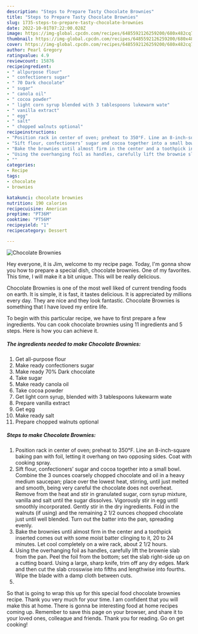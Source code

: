 ```yaml
---
description: "Steps to Prepare Tasty Chocolate Brownies"
title: "Steps to Prepare Tasty Chocolate Brownies"
slug: 1735-steps-to-prepare-tasty-chocolate-brownies
date: 2022-10-01T07:22:00.028Z
image: https://img-global.cpcdn.com/recipes/6485592126259200/680x482cq70/chocolate-brownies-recipe-main-photo.jpg
thumbnail: https://img-global.cpcdn.com/recipes/6485592126259200/680x482cq70/chocolate-brownies-recipe-main-photo.jpg
cover: https://img-global.cpcdn.com/recipes/6485592126259200/680x482cq70/chocolate-brownies-recipe-main-photo.jpg
author: Pearl Gregory
ratingvalue: 4.9
reviewcount: 15876
recipeingredient:
- " allpurpose flour"
- " confectioners sugar"
- " 70 Dark chocolate"
- " sugar"
- " canola oil"
- " cocoa powder"
- " light corn syrup blended with 3 tablespoons lukewarm wate"
- " vanilla extract"
- " egg"
- " salt"
- " chopped walnuts optional"
recipeinstructions:
- "Position rack in center of oven; preheat to 350°F. Line an 8-inch-square baking pan with foil, letting it overhang on two opposing sides. Coat with cooking spray."
- "Sift flour, confectioners’ sugar and cocoa together into a small bowl. Combine the 3 ounces coarsely chopped chocolate and oil in a heavy medium saucepan; place over the lowest heat, stirring, until just melted and smooth, being very careful the chocolate does not overheat. Remove from the heat and stir in granulated sugar, corn syrup mixture, vanilla and salt until the sugar dissolves. Vigorously stir in egg until smoothly incorporated. Gently stir in the dry ingredients. Fold in the walnuts (if using) and the remaining 2 1/2 ounces chopped chocolate just until well blended. Turn out the batter into the pan, spreading evenly."
- "Bake the brownies until almost firm in the center and a toothpick inserted comes out with some moist batter clinging to it, 20 to 24 minutes. Let cool completely on a wire rack, about 2 1/2 hours."
- "Using the overhanging foil as handles, carefully lift the brownie slab from the pan. Peel the foil from the bottom; set the slab right-side up on a cutting board. Using a large, sharp knife, trim off any dry edges. Mark and then cut the slab crosswise into fifths and lengthwise into fourths. Wipe the blade with a damp cloth between cuts."
- ""
categories:
- Recipe
tags:
- chocolate
- brownies

katakunci: chocolate brownies 
nutrition: 190 calories
recipecuisine: American
preptime: "PT36M"
cooktime: "PT56M"
recipeyield: "1"
recipecategory: Dessert

---
```



![Chocolate Brownies](https://img-global.cpcdn.com/recipes/6485592126259200/680x482cq70/chocolate-brownies-recipe-main-photo.jpg)

Hey everyone, it is Jim, welcome to my recipe page. Today, I'm gonna show you how to prepare a special dish, chocolate brownies. One of my favorites. This time, I will make it a bit unique. This will be really delicious.



Chocolate Brownies is one of the most well liked of current trending foods on earth. It is simple, it is fast, it tastes delicious. It is appreciated by millions every day. They are nice and they look fantastic. Chocolate Brownies is something that I have loved my entire life.


To begin with this particular recipe, we have to first prepare a few ingredients. You can cook chocolate brownies using 11 ingredients and 5 steps. Here is how you can achieve it.

<!--inarticleads1-->

##### The ingredients needed to make Chocolate Brownies:

1. Get  all-purpose flour
1. Make ready  confectioners sugar
1. Make ready  70% Dark chocolate
1. Take  sugar
1. Make ready  canola oil
1. Take  cocoa powder
1. Get  light corn syrup, blended with 3 tablespoons lukewarm wate
1. Prepare  vanilla extract
1. Get  egg
1. Make ready  salt
1. Prepare  chopped walnuts optional




<!--inarticleads2-->

##### Steps to make Chocolate Brownies:

1. Position rack in center of oven; preheat to 350°F. Line an 8-inch-square baking pan with foil, letting it overhang on two opposing sides. Coat with cooking spray.
1. Sift flour, confectioners’ sugar and cocoa together into a small bowl. Combine the 3 ounces coarsely chopped chocolate and oil in a heavy medium saucepan; place over the lowest heat, stirring, until just melted and smooth, being very careful the chocolate does not overheat. Remove from the heat and stir in granulated sugar, corn syrup mixture, vanilla and salt until the sugar dissolves. Vigorously stir in egg until smoothly incorporated. Gently stir in the dry ingredients. Fold in the walnuts (if using) and the remaining 2 1/2 ounces chopped chocolate just until well blended. Turn out the batter into the pan, spreading evenly.
1. Bake the brownies until almost firm in the center and a toothpick inserted comes out with some moist batter clinging to it, 20 to 24 minutes. Let cool completely on a wire rack, about 2 1/2 hours.
1. Using the overhanging foil as handles, carefully lift the brownie slab from the pan. Peel the foil from the bottom; set the slab right-side up on a cutting board. Using a large, sharp knife, trim off any dry edges. Mark and then cut the slab crosswise into fifths and lengthwise into fourths. Wipe the blade with a damp cloth between cuts.
1. 




So that is going to wrap this up for this special food chocolate brownies recipe. Thank you very much for your time. I am confident that you will make this at home. There is gonna be interesting food at home recipes coming up. Remember to save this page on your browser, and share it to your loved ones, colleague and friends. Thank you for reading. Go on get cooking!
